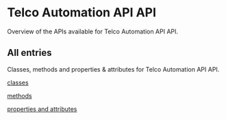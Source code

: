 [
This is a templated file. Adding content to this file may result in it being
reverted. Instead, if you want to place additional content, create an
"overview_content.md" file in `docs/` directory. The Sphinx tool will
pick up on the content and merge the content.
]: #

# Telco Automation API API

Overview of the APIs available for Telco Automation API API.

## All entries

Classes, methods and properties & attributes for
Telco Automation API API.

[classes](https://cloud.google.com/python/docs/reference/google-cloud-telcoautomation/latest/summary_class.html)

[methods](https://cloud.google.com/python/docs/reference/google-cloud-telcoautomation/latest/summary_method.html)

[properties and
attributes](https://cloud.google.com/python/docs/reference/google-cloud-telcoautomation/latest/summary_property.html)
